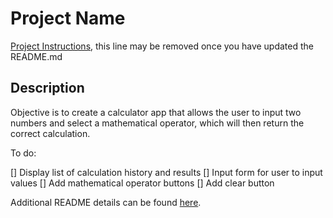 # Project Name

[Project Instructions](./INSTRUCTIONS.md), this line may be removed once you have updated the README.md

## Description

Objective is to create a calculator app that allows the user to input two numbers and select a mathematical operator, which will then return the correct calculation. 

To do:

[] Display list of calculation history and results
[] Input form for user to input values
[] Add mathematical operator buttons
[] Add clear button

Additional README details can be found [here](https://github.com/PrimeAcademy/readme-template/blob/master/README.md).
